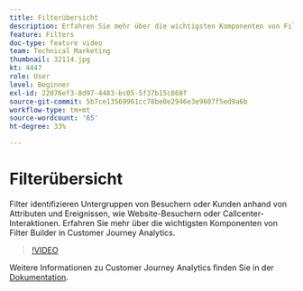 ```yaml
---
title: Filterübersicht
description: Erfahren Sie mehr über die wichtigsten Komponenten von Filter Builder in Customer Journey Analytics.
feature: Filters
doc-type: feature video
team: Technical Marketing
thumbnail: 32114.jpg
kt: 4447
role: User
level: Beginner
exl-id: 22076ef3-8d97-4483-bc05-5f37b15c868f
source-git-commit: 5b7ce13569961cc78be0e2946e3e9607f5ed9a6b
workflow-type: tm+mt
source-wordcount: '65'
ht-degree: 33%

---
```


# Filterübersicht

Filter identifizieren Untergruppen von Besuchern oder Kunden anhand von Attributen und Ereignissen, wie Website-Besuchern oder Callcenter-Interaktionen. Erfahren Sie mehr über die wichtigsten Komponenten von Filter Builder in Customer Journey Analytics.

>[!VIDEO](https://video.tv.adobe.com/v/32114/?quality=12&learn=on)

Weitere Informationen zu Customer Journey Analytics finden Sie in der [Dokumentation](https://experienceleague.adobe.com/docs/analytics-platform/using/cja-components/cja-filters/filters-overview.html?lang=de).
